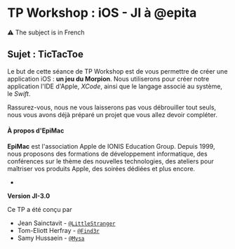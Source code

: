 # TP Workshop : iOS - JI à @epita

:warning: The subject is in French

## Sujet : TicTacToe

Le but de cette séance de TP Workshop est de vous permettre de créer une application iOS : **un jeu du Morpion**. Nous utiliserons pour créer notre application l'IDE d'Apple, *XCode*, ainsi que le langage associé au système, le *Swift*.

Rassurez-vous, nous ne vous laisserons pas vous débrouiller tout seuls, nous vous avons déjà préparé un projet que vous allez devoir compléter.

#### À propos d'EpiMac
**EpiMac** est l'association Apple de IONIS Education Group. Depuis 1999, nous proposons des formations de développement informatique, des conférences sur le thème des nouvelles technologies, des ateliers pour maîtriser vos produits Apple, des soirées dédiées et plus encore.

-
**Version JI-3.0**

Ce TP a été conçu par

- Jean Sainctavit - [``@LittleStranger``](https://github.com/L1ttleStranger)
- Tom-Eliott Herfray - [``@Find3r``](https://github.com/TomEliott)
- Samy Hussaein - [``@Mysa``](https://github.com/SamyHussaein)
